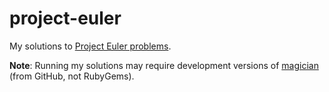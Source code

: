 project-euler
=============

My solutions to [Project Euler problems](http://projecteuler.net/problems).

__Note__: Running my solutions may require development versions of
[magician](https://github.com/thenickperson/magician) (from GitHub, not RubyGems).
